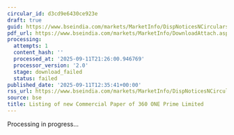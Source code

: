 ```yaml
---
circular_id: d3cd9e6430ce923e
draft: true
guid: https://www.bseindia.com/markets/MarketInfo/DispNoticesNCirculars.aspx?Noticeid={0714635D-D621-4C1B-9D9F-137B1876D07E}&noticeno=20250911-61&dt=09/11/2025&icount=61&totcount=91&flag=0
pdf_url: https://www.bseindia.com/markets/MarketInfo/DownloadAttach.aspx?id=20250911-61&attachedId=
processing:
  attempts: 1
  content_hash: ''
  processed_at: '2025-09-11T21:26:00.946769'
  processor_version: '2.0'
  stage: download_failed
  status: failed
published_date: '2025-09-11T12:35:41+00:00'
rss_url: https://www.bseindia.com/markets/MarketInfo/DispNoticesNCirculars.aspx?Noticeid={0714635D-D621-4C1B-9D9F-137B1876D07E}&noticeno=20250911-61&dt=09/11/2025&icount=61&totcount=91&flag=0
source: bse
title: Listing of new Commercial Paper of 360 ONE Prime Limited
---
```


Processing in progress...
